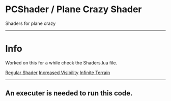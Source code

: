 # PCShader / Plane Crazy Shader
Shaders for plane crazy

----
# Info

Worked on this for a while check the Shaders.lua file.

[Regular Shader](https://github.com/BlockiBoi/PCShader/blob/main/Shaders.lua)
[Increased Visibility](https://github.com/PieIsPrettyCool/PCShader/blob/main/IncreaseVisibility.lua)
[Infinite Terrain](https://github.com/PieIsPrettyCool/PCShader/blob/main/IncreaseVisibility.lua)

----

## An executer is needed to run this code.
